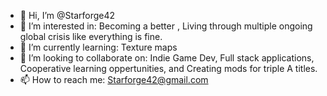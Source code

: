 - 👋 Hi, I’m @Starforge42
- 👀 I’m interested in: Becoming a better , Living through multiple ongoing global crisis like everything is fine.
- 🌱 I’m currently learning: Texture maps
- 💞️ I’m looking to collaborate on: Indie Game Dev, Full stack applications, Cooperative learning oppertunities, and Creating mods for triple A titles.
- 📫 How to reach me: Starforge42@gmail.com 
                      

<!---
Starforge42/Starforge42 is a ✨ special ✨ repository because its `README.md` (this file) appears on your GitHub profile.
You can click the Preview link to take a look at your changes.
--->
